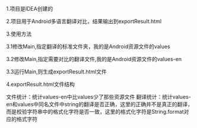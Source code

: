 1.项目是IDEA创建的

2.项目用于Android多语言翻译对比，结果输出到exportResult.html

3.使用方法

3.1修改Main,指定翻译的标准文件夹，我的是Android资源文件的values

3.2修改Main,指定需要对比的翻译文件,我的是Android资源文件的values-en

3.3运行Main,则生成exportResult.html文件

4.exportResult.html文件结构

文件统计：统计values-en中比values少了那些资源文件
翻译统计：统计values-en和values中同名文件中string的翻译是否正确，这里的正确并不是真正的翻译，而是校验字符串中的格式化字符是否一致，这里的格式化字符是String.format对应的格式字符
